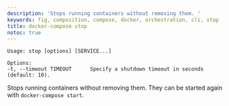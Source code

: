 ```yaml
---
description: 'Stops running containers without removing them. '
keywords: fig, composition, compose, docker, orchestration, cli, stop
title: docker-compose stop
notoc: true
---
```


```
Usage: stop [options] [SERVICE...]

Options:
-t, --timeout TIMEOUT      Specify a shutdown timeout in seconds (default: 10).
```

Stops running containers without removing them. They can be started again with
`docker-compose start`.
